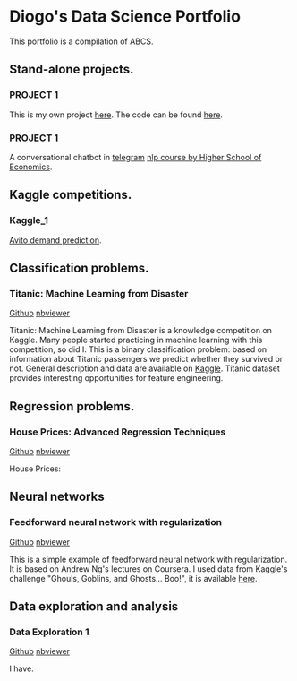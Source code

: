 # Diogo's Data Science Portfolio

This portfolio is a compilation of ABCS.

## Stand-alone projects.

### PROJECT 1

This is my own project  [here](https://youtube.com/). The code can be found [here](https://github.com/).

### PROJECT 1

A conversational chatbot in [telegram](http://t.me/)  [nlp course by Higher School of Economics](https://www.coursera.org/learn/language-processing/home/welcome).

## Kaggle competitions.

### Kaggle_1

[Avito demand prediction](https://www.kaggle.com/c/avito-demand-prediction).


## Classification problems.

### Titanic: Machine Learning from Disaster

[Github](https://github.com/) [nbviewer](http://nbviewer.jupyter.org/github/Erlemar/Erlemar.github.io/blob/master/Notebooks/Titanic.ipynb)

Titanic: Machine Learning from Disaster is a knowledge competition on Kaggle. Many people started practicing in machine learning with this competition, so did I. This is a binary classification problem: based on information about Titanic passengers we predict whether they survived or not. General description and data are available on [Kaggle](https://www.kaggle.com/c/titanic).
Titanic dataset provides interesting opportunities for feature engineering.



## Regression problems.

### House Prices: Advanced Regression Techniques

[Github](https://github.com/) [nbviewer](http://nbviewer.jupyter.org/)

House Prices: 


## Neural networks

### Feedforward neural network with regularization

[Github](https://github.com/) [nbviewer](http://nbviewer.jupyter.org/)

This is a simple example of feedforward neural network with regularization. It is based on Andrew Ng's lectures on Coursera. I used data from Kaggle's challenge "Ghouls, Goblins, and Ghosts... Boo!", it is available [here](https://www.kaggle.com/c/ghouls-goblins-and-ghosts-boo).

## Data exploration and analysis

### Data Exploration 1

[Github](https://github.com/) [nbviewer](http://nbviewer.jupyter.org/)

I have.


